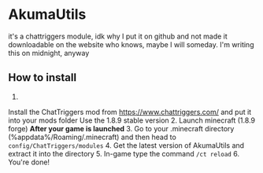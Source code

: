 # AkumaUtils
it's a chattriggers module, idk why I put it on github and not made it downloadable on the website
who knows, maybe I will someday. I'm writing this on midnight, anyway

## How to install
1.
 Install the ChatTriggers mod from https://www.chattriggers.com/ and put it into your mods folder
 Use the 1.8.9 stable version
2. Launch minecraft (1.8.9 forge)
**After your game is launched**
3. Go to your .minecraft directory (%appdata%/Roaming/.minecraft) and then head to `config/ChatTriggers/modules`
4. Get the latest version of AkumaUtils and extract it into the directory
5. In-game type the command `/ct reload`
6. You're done!